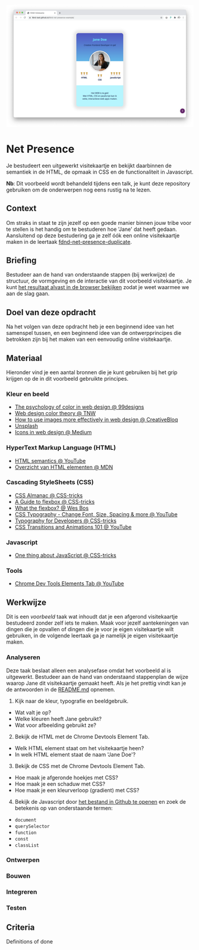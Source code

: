 ![Visitekaartje](VisitekaartjeChrome.png "Visitekaartje")

# Net Presence
Je bestudeert een uitgewerkt visitekaartje en bekijkt daarbinnen de semantiek in de HTML, de opmaak in CSS en de functionaliteit in Javascript.

**Nb**: Dit voorbeeld wordt behandeld tijdens een talk, je kunt deze repository gebruiken om de onderwerpen nog eens rustig na te lezen.

## Context
Om straks in staat te zijn jezelf op een goede manier binnen jouw tribe voor te stellen is het handig om te bestuderen hoe 'Jane' dat heeft gedaan. Aansluitend op deze bestudering ga je zelf óók een online visitekaartje maken in de leertaak [fdnd-net-presence-duplicate](https://github.com/fdnd-task/fdnd-net-presence-duplicate).

## Briefing
Bestudeer aan de hand van onderstaande stappen (bij werkwijze) de structuur, de vormgeving en de interactie van dit voorbeeld visitekaartje. Je kunt [het resultaat alvast in de browser bekijken](https://fdnd-task.github.io/fdnd-net-presence-example/) zodat je weet waarmee we aan de slag gaan.

## Doel van deze opdracht
Na het volgen van deze opdracht heb je een beginnend idee van het samenspel tussen, en een beginnend idee van de ontwerpprincipes die betrokken zijn bij het maken van een eenvoudig online visitekaartje.

## Materiaal
Hieronder vind je een aantal bronnen die je kunt gebruiken bij het grip krijgen op de in dit voorbeeld gebruikte principes.

### Kleur en beeld
- [The psychology of color in web design @ 99designs](https://en.99designs.nl/blog/creative-inspiration/psychology-color-web-design/)
- [Web design color theory @ TNW](https://thenextweb.com/dd/2015/04/07/how-to-create-the-right-emotions-with-color-in-web-design/)
- [How to use images more effectively in web design @ CreativeBloq](https://www.creativebloq.com/inspiration/how-to-use-images-more-effectively-in-web-design)
- [Unsplash](https://unsplash.com/)
- [Icons in web design @ Medium](https://medium.com/outcrowd/icons-in-web-design-824f57cb2db0)

### HyperText Markup Language (HTML)
- [HTML semantics @ YouTube](https://www.youtube.com/watch?v=n9T2B91hHRM)
- [Overzicht van HTML elementen @ MDN](https://developer.mozilla.org/nl/docs/Web/HTML/Element)

### Cascading StyleSheets (CSS)
- [CSS Almanac @ CSS-tricks](https://css-tricks.com/almanac/)
- [A Guide to flexbox @ CSS-tricks](https://css-tricks.com/snippets/css/a-guide-to-flexbox/)
- [What the flexbox? @ Wes Bos](https://flexbox.io/)
- [CSS Typography - Change Font, Size, Spacing & more @ YouTube](https://www.youtube.com/watch?v=RNakAX3rVVw)
- [Typography for Developers @ CSS-tricks](https://css-tricks.com/typography-for-developers/)
- [CSS Transitions and Animations 101 @ YouTube](https://www.youtube.com/watch?v=n9T2B91hHRM)

### Javascript
- [One thing about JavaScript @ CSS-tricks](https://css-tricks.com/video-screencasts/150-hey-designers-know-one-thing-javascript-recommend/)

### Tools
- [Chrome Dev Tools Elements Tab @ YouTube](https://www.youtube.com/watch?v=Z3HGJsNLQ1E)

## Werkwijze
Dit is een *voorbeeld* taak wat inhoudt dat je een afgerond visitekaartje bestudeerd zonder zelf iets te maken. Maak voor jezelf aantekeningen van dingen die je opvallen of dingen die je voor je eigen visitekaartje wilt gebruiken, in de volgende leertaak ga je namelijk je eigen visitekaartje maken.

### Analyseren
Deze taak beslaat alleen een analysefase omdat het voorbeeld al is uitgewerkt. Bestudeer aan de hand van onderstaand stappenplan de wijze waarop Jane dit visitekaartje gemaakt heeft. Als je het prettig vindt kan je de antwoorden in de [README.md](../README.md) opnemen. 

1. Kijk naar de kleur, typografie en beeldgebruik.
- Wat valt je op?
- Welke kleuren heeft Jane gebruikt?
- Wat voor afbeelding gebruikt ze?

2. Bekijk de HTML met de Chrome Devtools Element Tab.
- Welk HTML element staat om het visitekaartje heen?
- In welk HTML element staat de naam 'Jane Doe'?
 
3. Bekijk de CSS met de Chrome Devtools Element Tab.
- Hoe maak je afgeronde hoekjes met CSS?
- Hoe maak je een schaduw met CSS?
- Hoe maak je een kleurverloop (gradient) met CSS?

4. Bekijk de Javascript door [het bestand in Github te openen](../scripts/script.js) en zoek de betekenis op van onderstaande termen:
- ```document```
- ```querySelector```
- ```function```
- ```const```
- ```classList```

### Ontwerpen

### Bouwen

### Integreren

### Testen

## Criteria
Definitions of done


